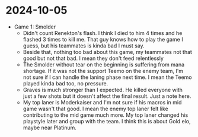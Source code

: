 # 2024-10-05

- Game 1: Smolder
  - Didn't count Renekton's flash. I think I died to him 4 times and he flashed 3 times to kill me. That guy knows how to play the game I guess, but his teammates is kinda bad I must say.
  - Beside that, nothing too bad about this game, my teammates not that good but not that bad. I mean they don't feed relentlessly
  - The Smolder without tear on the beginning is suffering from mana shortage. If it was not the support Teemo on the enemy team, I'm not sure if I can handle the laning phase next time. I mean the Teemo played kinda bad too, no pressure.
  - Graves is much stronger than I expected. He killed everyone with just a few shots but it doesn't affect the final result. Just a note here.
  - My top laner is Moderkaiser and I'm not sure if his macros in mid game wasn't that good. I mean the enemy top laner felt like contributing to the mid game much more. My top laner changed his playstyle later and group with the team. I think this is about Gold elo, maybe near Platinum.
